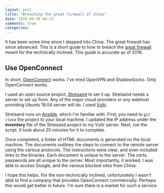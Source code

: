 ```yaml
---
layout: post
title: "Breaching the great firewall of china"
date: 2016-09-20 06:15
comments: true
categories:
---
```


It has been some time since I stepped into China. The great firewall has since advanced. This is a short guide to how to breach the [great firewall](https://en.wikipedia.org/wiki/Great_Firewall) meant for the technically inclined. This guide is accurate as of 2016.

<!-- more -->

## Use OpenConnect

In short, [OpenConnect](http://www.infradead.org/ocserv/index.html) works. I've tried OpenVPN and ShadowSocks. Only OpenConnect works.

I used an open source project, [Streisand](https://github.com/jlund/streisand) to set it up. Streisand needs a server to set up from. Any of the major cloud providers or any webhost providing Ubuntu 16.04 server will do. I used [Vultr](https://www.vultr.com/).

Streisand runs on [Ansible](https://www.ansible.com/), which I'm familiar with. First, you need to `git clone` the project to your local machine. I updated the IP address under the __inventory__ file of the Streisand project to my Vultr server. Next, run the script. It took about 20 minutes for it to complete.

Once completed, a folder of HTML documents is generated on the local machine. The documents outlines the steps to connect to the remote server using the various protocols. The instructions were clear, and even included links to the binaries. Each document is unique to the server. The certs, passwords are all unique to the server. Most importantly, it worked. I was able to access Google, and the various blocked sites from China.

I hope this helps. For the non-technically inclined, unfortunately I wasn't able to find a company that provides OpenConnect commercially. Perhaps this would get better in future. I'm sure there is a market for such a service.
